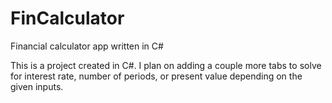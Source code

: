 # FinCalculator
Financial calculator app written in C#

This is a project created in C#. I plan on adding a couple more tabs to solve for interest rate, number of  periods, or present value depending on the given inputs. 
